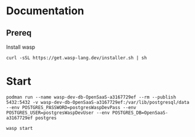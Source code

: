 # Documentation

## Prereq

Install wasp

```shell
curl -sSL https://get.wasp-lang.dev/installer.sh | sh
```

# Start 

```shell
podman run --name wasp-dev-db-OpenSaaS-a3167729ef --rm --publish 5432:5432 -v wasp-dev-db-OpenSaaS-a3167729ef:/var/lib/postgresql/data --env POSTGRES_PASSWORD=postgresWaspDevPass --env POSTGRES_USER=postgresWaspDevUser --env POSTGRES_DB=OpenSaaS-a3167729ef postgres

wasp start
```
